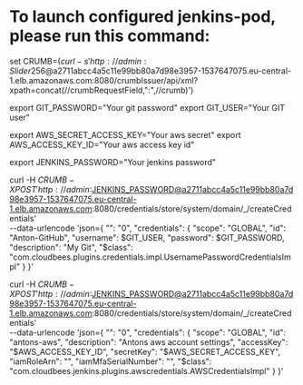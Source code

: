 # To launch configured jenkins-pod, please run this command:

set CRUMB=$(curl -s 'http://admin:Slider256$@a2711abcc4a5c11e99bb80a7d98e3957-1537647075.eu-central-1.elb.amazonaws.com:8080/crumbIssuer/api/xml?xpath=concat(//crumbRequestField,":",//crumb)')

export GIT_PASSWORD="Your git password"
export GIT_USER="Your GIT user"

export AWS_SECRET_ACCESS_KEY="Your aws secret"
export AWS_ACCESS_KEY_ID="Your aws access key id"

export JENKINS_PASSWORD="Your jenkins password"

curl -H $CRUMB -X POST 'http://admin:$JENKINS_PASSWORD@a2711abcc4a5c11e99bb80a7d98e3957-1537647075.eu-central-1.elb.amazonaws.com:8080/credentials/store/system/domain/_/createCredentials' \
--data-urlencode 'json={
  "": "0",
  "credentials": {
    "scope": "GLOBAL",
    "id": "Anton-GitHub",
    "username": $GIT_USER,
    "password": $GIT_PASSWORD,
    "description": "My Git",
    "$class": "com.cloudbees.plugins.credentials.impl.UsernamePasswordCredentialsImpl"
  }
}'

curl -H $CRUMB -X POST 'http://admin:$JENKINS_PASSWORD@a2711abcc4a5c11e99bb80a7d98e3957-1537647075.eu-central-1.elb.amazonaws.com:8080/credentials/store/system/domain/_/createCredentials' \
--data-urlencode 'json={
  "": "0",
  "credentials": {
    "scope": "GLOBAL",
    "id": "antons-aws",
    "description": "Antons aws account settings",
    "accessKey": "$AWS_ACCESS_KEY_ID",
    "secretKey": "$AWS_SECRET_ACCESS_KEY",
    "iamRoleArn": "",
    "iamMfaSerialNumber": "",
    "$class": "com.cloudbees.jenkins.plugins.awscredentials.AWSCredentialsImpl"
  }
}'
